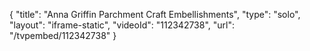 {
    "title": "Anna Griffin Parchment Craft Embellishments",
    "type": "solo",
    "layout": "iframe-static",
    "videoId": "112342738",
    "url": "\/tvpembed\/112342738"
}